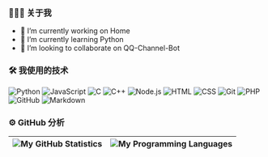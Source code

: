 ### 👨🏻‍💻 关于我

- 🔭 I’m currently working on Home
- 🌱 I’m currently learning Python
- 👯 I’m looking to collaborate on QQ-Channel-Bot

### 🛠 我使用的技术

![Python](https://img.shields.io/badge/-Python-05122A?style=flat&logo=python)
![JavaScript](https://img.shields.io/badge/-JavaScript-05122A?style=flat&logo=javascript)
![C](https://img.shields.io/badge/-C-05122A?style=flat&logo=C&logoColor=A8B9CC)
![C++](https://img.shields.io/badge/-C++-05122A?style=flat&logo=C%2B%2B&logoColor=00599C)
![Node.js](https://img.shields.io/badge/-Node.js-05122A?style=flat&logo=node.js)
![HTML](https://img.shields.io/badge/-HTML-05122A?style=flat&logo=HTML5)
![CSS](https://img.shields.io/badge/-CSS-05122A?style=flat&logo=CSS3&logoColor=1572B6)
![Git](https://img.shields.io/badge/-Git-05122A?style=flat&logo=git)
![PHP](https://img.shields.io/badge/-PHP-05122A?style=flat&logo=php)
![GitHub](https://img.shields.io/badge/-GitHub-05122A?style=flat&logo=github)
![Markdown](https://img.shields.io/badge/-Markdown-05122A?style=flat&logo=markdown)

### ⚙️ GitHub 分析
| ![My GitHub Statistics](https://github-readme-stats-eight-theta.vercel.app/api?username=ReadSmall&show_icons=true&theme=buefy&include_all_commits=true&count_private=true&hide_border=true) | ![My Programming Languages](https://github-readme-stats-eight-theta.vercel.app/api/top-langs/?username=ReadSmall&layout=compact&langs_count=8&theme=buefy&hide_border=true&hide_border=true)
| ------------- | ------------- |
